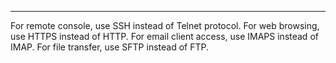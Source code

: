 
---

For remote console, use SSH instead of Telnet protocol.
For web browsing, use HTTPS instead of HTTP.
For email client access, use IMAPS instead of IMAP.
For file transfer, use SFTP instead of FTP. 

